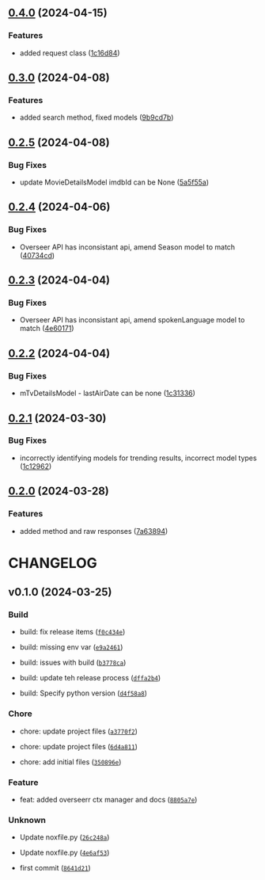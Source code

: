 ## [0.4.0](https://github.com/totaldebug/asyncpow/compare/v0.3.0...v0.4.0) (2024-04-15)


### Features

* added request class ([1c16d84](https://github.com/totaldebug/asyncpow/commit/1c16d847ca8805bd8bc058d94feb241c09c5e90b))

## [0.3.0](https://github.com/totaldebug/asyncpow/compare/v0.2.5...v0.3.0) (2024-04-08)


### Features

* added search method, fixed models ([9b9cd7b](https://github.com/totaldebug/asyncpow/commit/9b9cd7b3db8000d8dfea6894df3c8a45cbac51b0))

## [0.2.5](https://github.com/totaldebug/asyncpow/compare/v0.2.4...v0.2.5) (2024-04-08)


### Bug Fixes

* update MovieDetailsModel imdbId can be None ([5a5f55a](https://github.com/totaldebug/asyncpow/commit/5a5f55a386702219261de9b1b22e7a8c75387816))

## [0.2.4](https://github.com/totaldebug/asyncpow/compare/v0.2.3...v0.2.4) (2024-04-06)


### Bug Fixes

* Overseer API has inconsistant api, amend Season model to match ([40734cd](https://github.com/totaldebug/asyncpow/commit/40734cd7a67d0d6861bc873c64705ae2637e3619))

## [0.2.3](https://github.com/totaldebug/asyncpow/compare/v0.2.2...v0.2.3) (2024-04-04)


### Bug Fixes

* Overseer API has inconsistant api, amend spokenLanguage model to match ([4e60171](https://github.com/totaldebug/asyncpow/commit/4e60171c2d4a92866b468eb5657f17204d1593d3))

## [0.2.2](https://github.com/totaldebug/asyncpow/compare/v0.2.1...v0.2.2) (2024-04-04)


### Bug Fixes

* mTvDetailsModel - lastAirDate can be none ([1c31336](https://github.com/totaldebug/asyncpow/commit/1c31336f9a99a54efa9db7caf4ab49c51f9d1a2d))

## [0.2.1](https://github.com/totaldebug/asyncpow/compare/v0.2.0...v0.2.1) (2024-03-30)


### Bug Fixes

* incorrectly identifying models for trending results, incorrect model types ([1c12962](https://github.com/totaldebug/asyncpow/commit/1c12962207e8dd3d5f402e8ce8133cddcaf11da0))

## [0.2.0](https://github.com/totaldebug/asyncpow/compare/v0.1.0...v0.2.0) (2024-03-28)


### Features

* added method and raw responses ([7a63894](https://github.com/totaldebug/asyncpow/commit/7a63894ac76b44e99f409def7c6f5e9abf13188c))

# CHANGELOG



## v0.1.0 (2024-03-25)

### Build

* build: fix release items ([`f0c434e`](https://github.com/totaldebug/asyncpow/commit/f0c434eb36c2862be55ae7487d733aaf255886ab))

* build: missing env var ([`e9a2461`](https://github.com/totaldebug/asyncpow/commit/e9a2461c1f3fe09ebb9c36663569484e368bcd0f))

* build: issues with build ([`b3778ca`](https://github.com/totaldebug/asyncpow/commit/b3778cad3c5e0e117a5ed5ab21a0ebe1d9afdbd5))

* build: update teh release process ([`dffa2b4`](https://github.com/totaldebug/asyncpow/commit/dffa2b429025768d7987ffa68ec8100ac5f7e87d))

* build: Specify python version ([`d4f58a8`](https://github.com/totaldebug/asyncpow/commit/d4f58a845bf055be0a550730497ca7511b613cfa))

### Chore

* chore: update project files ([`a3770f2`](https://github.com/totaldebug/asyncpow/commit/a3770f2f39ed919be688221c759556b7286ed4fe))

* chore: update project files ([`6d4a811`](https://github.com/totaldebug/asyncpow/commit/6d4a8114d12cea47fb4e629574ba1bc9072c0b59))

* chore: add initial files ([`350896e`](https://github.com/totaldebug/asyncpow/commit/350896e80dfbc108e5eed1900c3617bb018e6584))

### Feature

* feat: added overseerr ctx manager and docs ([`8805a7e`](https://github.com/totaldebug/asyncpow/commit/8805a7ed2e178338c036dabb2b1b8988165f01b7))

### Unknown

* Update noxfile.py ([`26c248a`](https://github.com/totaldebug/asyncpow/commit/26c248a5ee18d41c0917d2e20c668c1475ec0a4c))

* Update noxfile.py ([`4e6af53`](https://github.com/totaldebug/asyncpow/commit/4e6af5327e35ab5ef4675f1c1ef2182a7dfb1327))

* first commit ([`8641d21`](https://github.com/totaldebug/asyncpow/commit/8641d21acd332fb1f24348059af5388b4f669873))
